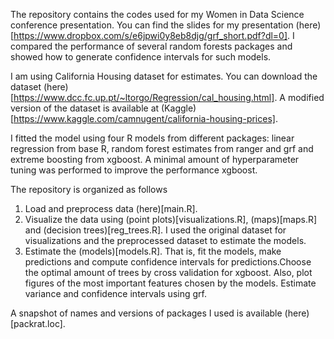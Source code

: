 The repository contains the codes used for my Women in Data Science conference presentation. You can find the slides for my presentation (here)[https://www.dropbox.com/s/e6jpwi0y8eb8djg/grf_short.pdf?dl=0]. I compared the performance of several random forests packages and showed how to generate confidence intervals for such models.

I am using California Housing dataset for estimates. You can download the dataset (here)[https://www.dcc.fc.up.pt/~ltorgo/Regression/cal_housing.html]. A modified version of the dataset is available at (Kaggle)[https://www.kaggle.com/camnugent/california-housing-prices].

I fitted the model using four R models from different packages: linear regression from base R, random forest estimates from ranger and grf and extreme boosting from xgboost. A minimal amount of hyperparameter tuning was performed to improve the performance xgboost.

The repository is organized as follows
1. Load and preprocess data (here)[main.R].
2. Visualize the data using (point plots)[visualizations.R], (maps)[maps.R] and (decision trees)[reg_trees.R]. I used the original dataset for visualizations and the preprocessed dataset to estimate the models.
3. Estimate the (models)[models.R]. That is, fit the models, make predictions and compute confidence intervals for predictions.Choose the optimal amount of trees by cross validation for xgboost. Also, plot figures of the most important features chosen by the models. Estimate variance and confidence intervals using grf.

A snapshot of names and versions of packages I used is available (here)[packrat.loc].
